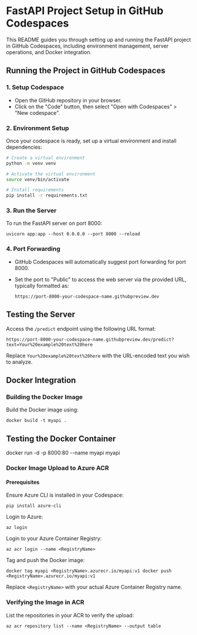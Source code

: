# FastAPI Project Setup in GitHub Codespaces

This README guides you through setting up and running the FastAPI project in GitHub Codespaces, including environment management, server operations, and Docker integration.

## Running the Project in GitHub Codespaces

### 1. Setup Codespace

- Open the GitHub repository in your browser.
- Click on the "Code" button, then select "Open with Codespaces" > "New codespace".

### 2. Environment Setup

Once your codespace is ready, set up a virtual environment and install dependencies:

```bash
# Create a virtual environment
python -m venv venv
```

```bash
# Activate the virtual environment
source venv/bin/activate
```

```bash
# Install requirements
pip install -r requirements.txt
```
### 3\. Run the Server

To run the FastAPI server on port 8000:


`uvicorn app:app --host 0.0.0.0 --port 8000 --reload`

### 4\. Port Forwarding

*   GitHub Codespaces will automatically suggest port forwarding for port 8000.
    
*   Set the port to "Public" to access the web server via the provided URL, typically formatted as:
    
    `https://port-8000-your-codespace-name.githubpreview.dev`
    

Testing the Server
------------------

Access the `/predict` endpoint using the following URL format:

`https://port-8000-your-codespace-name.githubpreview.dev/predict?text=Your%20example%20text%20here`

Replace `Your%20example%20text%20here` with the URL-encoded text you wish to analyze.

Docker Integration
------------------

### Building the Docker Image

Build the Docker image using:



`docker build -t myapi .`

Testing the Docker Container
------------------

docker run -d -p 8000:80 --name myapi myapi


### Docker Image Upload to Azure ACR

#### Prerequisites

Ensure Azure CLI is installed in your Codespace:



`pip install azure-cli`

Login to Azure:



`az login`

Login to your Azure Container Registry:



`az acr login --name <RegistryName>`

Tag and push the Docker image:



`docker tag myapi <RegistryName>.azurecr.io/myapi:v1 docker push <RegistryName>.azurecr.io/myapi:v1`

Replace `<RegistryName>` with your actual Azure Container Registry name.

### Verifying the Image in ACR

List the repositories in your ACR to verify the upload:

`az acr repository list --name <RegistryName> --output table`
